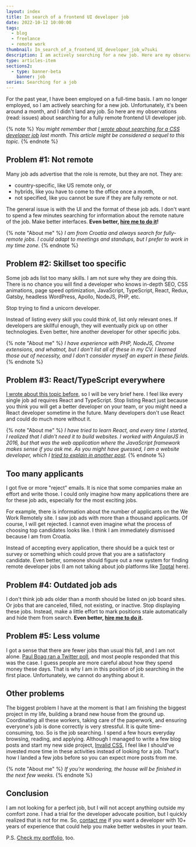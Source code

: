 ```yaml
---
layout: index
title: In search of a frontend UI developer job
date: 2022-10-12 10:00:00
tags:
  - blog
  - freelance
  - remote work
thumbnail: In_search_of_a_frontend_UI_developer_job_w7suki
description: I am actively searching for a new job. Here are my observations about searching for a fully remote frontend UI developer job.
type: articles-item
sections2:
  - type: banner-beta
    banner: job
series: Searching for a job
---
```


For the past year, I have been employed on a full-time basis. I am no longer employed, so I am actively searching for a new job. Unfortunately, it's been around a month, and I didn't land any job. So here are my observations (read: issues) about searching for a fully remote frontend UI developer job.

{% note %}
_You might remember that [I wrote about searching for a CSS developer job](/articles/in-search-of-a-css-developer-job/) last month. This article might be considered a sequel to this topic._
{% endnote %}

## Problem #1: Not remote

Many job ads advertise that the role is remote, but they are not. They are:

- country-specific, like US remote only, or
- hybrids, like you have to come to the office once a month,
- not specified, like you cannot be sure if they are fully remote or not.

The general issue is with the UI and the format of these job ads. I don't want to spend a few minutes searching for information about the remote nature of the job. Make better interfaces. **Even better, [hire me to do it](/contact/#form)!**

{% note "About me" %}
_I am from Croatia and always search for fully-remote jobs. I could adapt to meetings and standups, but I prefer to work in my time zone._
{% endnote %}

## Problem #2: Skillset too specific

Some job ads list too many skills. I am not sure why they are doing this. There is no chance you will find a developer who knows in-depth SEO, CSS animations, page speed optimization, JavaScript, TypeScript, React, Redux, Gatsby, headless WordPress, Apollo, NodeJS, PHP, etc.

Stop trying to find a unicorn developer.

Instead of listing every skill you could think of, list only relevant ones. If developers are skillful enough, they will eventually pick up on other technologies. Even better, hire another developer for other specific jobs.

{% note "About me" %}
_I have experience with PHP, NodeJS, Chrome extensions, and whatnot, but I don't list all of these in my CV. I learned those out of necessity, and I don't consider myself an expert in these fields._
{% endnote %}

## Problem #3: React/TypeScript everywhere

[I wrote about this topic before](/articles/you-don-t-need-react-for-building-websites/), so I will be very brief here. I feel like every single job ad requires React and TypeScript. Stop listing React just because you think you will get a better developer on your team, or you might need a React developer sometime in the future. Many developers don't use React and could do much more without it.

{% note "About me" %}
_I have tried to learn React, and every time I started, I realized that I didn't need it to build websites. I worked with AngularJS in 2016, but that was the web application where the JavaScript framework makes sense if you ask me. As you might have guessed, I am a website developer, which I [tried to explain in another post](/articles/about-roles-in-the-front-end-development-department/)._
{% endnote %}

## Too many applicants

I got five or more "reject" emails. It is nice that some companies make an effort and write those. I could only imagine how many applications there are for these job ads, especially for the most exciting jobs.

For example, there is information about the number of applicants on the We Work Remotely site. I saw job ads with more than a thousand applicants. Of course, I will get rejected. I cannot even imagine what the process of choosing top candidates looks like. I think I am immediately dismissed because I am from Croatia.

Instead of accepting every application, there should be a quick test or survey or something which could prove that you are a satisfactory candidate. Even better, someone should figure out a new system for finding remote developer jobs (I am not talking about job platforms like [Toptal](https://www.toptal.com/#trust-nothing-but-brilliant-freelancers) here).

## Problem #4: Outdated job ads

I don't think job ads older than a month should be listed on job board sites. Or jobs that are canceled, filled, not existing, or inactive. Stop displaying these jobs. Instead, make a little effort to mark positions stale automatically and hide them from search. **Even better, [hire me to do it](/contact/#form).**

## Problem #5: Less volume

I got a sense that there are fewer jobs than usual this fall, and I am not alone. [Paul Boag ran a Twitter poll](https://twitter.com/boagworld/status/1577582780329910272), and most people responded that this was the case. I guess people are more careful about how they spend money these days. That is why I am in this position of job searching in the first place. Unfortunately, we cannot do anything about it.

## Other problems

The biggest problem I have at the moment is that I am finishing the biggest project in my life, building a brand new house from the ground up. Coordinating all these workers, taking care of the paperwork, and ensuring everyone's job is done correctly is very stressful. It is quite time-consuming, too. So is the job searching. I spend a few hours everyday browsing, reading, and applying. Although I managed to write a few blog posts and start my new side project, [Invalid CSS](/side-projects/invalid-css/), I feel like I should've invested more time in these activities instead of looking for a job. That's how I landed a few jobs before so you can expect more posts from me.

{% note "About me" %}
_If you’re wondering, the house will be finished in the next few weeks._
{% endnote %}

## Conclusion

I am not looking for a perfect job, but I will not accept anything outside my comfort zone. I had a trial for the developer advocate position, but I quickly realized that is not for me. So, [contact me](/contact/#form) if you want a developer with 10+ years of experience that could help you make better websites in your team.

P.S. [Check my portfolio](/portfolio/), too.
